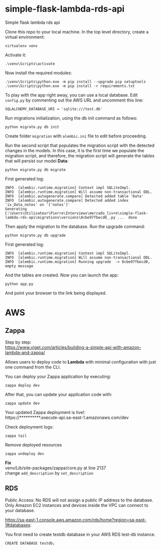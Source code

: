 # simple-flask-lambda-rds-api
Simple flask lambda rds api

Clone this repo to your local machine. In the top level directory, create a virtual environment:
```
virtualenv venv
```
Activate it:
```
.\venv\Scripts\activate
```
Now install the required modules:
```
.\venv\Scripts\python.exe -m pip install --upgrade pip setuptools
.\venv\Scripts\python.exe -m pip install -r requirements.txt
```


To play with the app right away, you can use a local database. Edit ```config.py``` by commenting out the AWS URL and uncomment this line:
```
SQLALCHEMY_DATABASE_URI = 'sqlite:///test.db'
```

Run migrations initialization, using the db init command as follows:
```
python migrate.py db init
```
Create folder `migration` with `alembic.ini` file to edit before proceeding.  

Run the second script that populates the migration script with the detected changes in the models. 
In this case, it is the first time we populate the migration script, and therefore, the
migration script will generate the tables that will persist our model **Data**:
```
python migrate.py db migrate 
```

First generated log:
```
INFO  [alembic.runtime.migration] Context impl SQLiteImpl.
INFO  [alembic.runtime.migration] Will assume non-transactional DDL.
INFO  [alembic.autogenerate.compare] Detected added table 'Data'
INFO  [alembic.autogenerate.compare] Detected added index 'ix_Data_notes' on '['notes']'
Generating C:\Users\Utilisateur\Pierre\Interviews\mercado_livre\simple-flask-lambda-rds-api\migrations\versions\8cbe97fbecd0_.py ...  done
```


Then apply the migration to the database. Run the upgrade command:
```
python migrate.py db upgrade
```

First generated log:
```
INFO  [alembic.runtime.migration] Context impl SQLiteImpl.
INFO  [alembic.runtime.migration] Will assume non-transactional DDL.
INFO  [alembic.runtime.migration] Running upgrade  -> 8cbe97fbecd0, empty message
```

And the tables are created.  Now you can launch the app:
```
python app.py
```
And point your browser to the link being displayed.

# AWS

## Zappa
Step by step:  
https://www.viget.com/articles/building-a-simple-api-with-amazon-lambda-and-zappa/

Allows users to deploy code to **Lambda** with minimal configuration with just one command from the CLI.

You can deploy your Zappa application by executing:
```
zappa deploy dev
```

After that, you can update your application code with:
```
zappa update dev
```

Your updated Zappa deployment is live!:  
https://**********.execute-api.sa-east-1.amazonaws.com/dev


Check deployment logs:
```
zappa tail
```

Remove deployed resources
```
zappa undeploy dev
```

**Fix**  
venv/Lib/site-packages/zappa/core.py at line 2137  
change `add_description` by `set_description`
## RDS
Public Access: No
RDS will not assign a public IP address to the database. Only Amazon EC2 instances and devices inside the VPC can connect to your database.

https://sa-east-1.console.aws.amazon.com/rds/home?region=sa-east-1#databases:

You first need to create testdb database in your AWS RDS test-db instance.
```
CREATE DATABASE testdb;
```